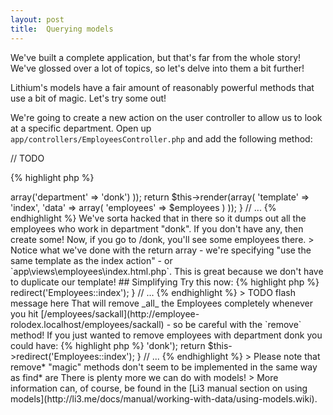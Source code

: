 ```yaml
---
layout: post
title:  Querying models
---
```


We've built a complete application, but that's far from the whole story! We've glossed over a lot of topics, so let's delve into them a bit further!

Lithium's models have a fair amount of reasonably powerful methods that use a bit of magic. Let's try some out!

We're going to create a new action on the user controller to allow us to look at a specific department. Open up `app/controllers/EmployeesController.php` and add the following method:

// TODO

{% highlight php %}
<?php
// ...
    
    public function donk() {
        $employees = Employees::find('all', array(
            'conditions' => array('department' => 'donk')
        ));

        return $this->render(array(
            'template' => 'index',
            'data' => array(
                'employees' => $employees
            )
        ));
    }
// ...
{% endhighlight %}

We've sorta hacked that in there so it dumps out all the employees who work in department "donk". If you don't have any, then create some! Now, if you go to /donk, you'll see some employees there.

> Notice what we've done with the return array - we're specifying "use the same template as the index action" - or `app\views\employees\index.html.php`. This is great because we don't have to duplicate our template!

## Simplifying

Try this now:

{% highlight php %}
<?php
// ...
    public function donk() {
        $employees = Employees::findAllByDepartment('donk');
        
// ...
{% endhighlight %}

Notice that this code is now more **semantic** - that is, it communicates its meaning more explicitly. This takes advantage of the fact that Li3 models offer "find*" **magic methods**.

## Removing data

Let's say we wanted to sack everyone:

{% highlight php %}
<?php
// ...
    public function sackall() {
        Employees::remove();
        return $this->redirect('Employees::index');
    }
        
// ...
{% endhighlight %}

> TODO flash message here

That will remove _all_ the Employees completely whenever you hit [/employees/sackall](http://employee-rolodex.localhost/employees/sackall) - so be careful with the `remove` method!

If you just wanted to remove employees with department donk you could have:

{% highlight php %}
<?php
// ...
    public function sackdonk() {
        Employees::remove(array('department' => 'donk');
        return $this->redirect('Employees::index');
    }
        
// ...
{% endhighlight %}

> Please note that remove* "magic" methods don't seem to be implemented in the same way as find* are

There is plenty more we can do with models!

> More information can, of course, be found in the [Li3 manual section on using models](http://li3.me/docs/manual/working-with-data/using-models.wiki).